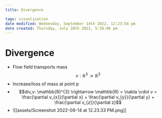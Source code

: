 ```yaml
---
title: Divergence

tags: visualization 
date modified: Wednesday, September 14th 2022, 12:23:54 pm
date created: Thursday, July 28th 2022, 5:59:06 pm
---
```


# Divergence
- Flow field transports mass $$v:\mathbb{R}^{3}\rightarrow \mathbb{R}^{3}$$
- Increase/loss of mass at point p
- $$div_v: \mathbb{R}^{3} \rightarrow \mathbb{R} = \nabla \cdot v = \frac{\partial v_{x}}{\partial x} + \frac{\partial v_{y}}{\partial y} + \frac{\partial v_{z}}{\partial z}$$
- ![[assets/Screenshot 2022-09-14 at 12.23.33 PM.png]]

